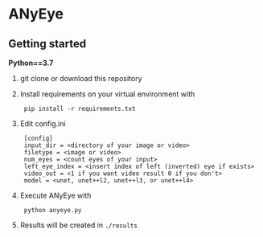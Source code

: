 # ANyEye

## Getting started
**Python==3.7**
1. git clone or download this repository

2. Install requirements on your virtual environment with

        pip install -r requirements.txt

3. Edit config.ini

        [config]
        input_dir = <directory of your image or video>
        filetype = <image or video>
        num_eyes = <count eyes of your input>
        left_eye_index = <insert index of left (inverted) eye if exists>
        video_out = <1 if you want video result 0 if you don't>
        model = <unet, unet++l2, unet++l3, or unet++l4>

4. Execute ANyEye with

        python anyeye.py

5. Results will be created in `./results`

